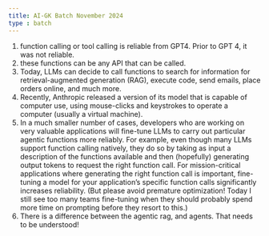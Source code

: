```yaml
---
title: AI-GK Batch November 2024
type : batch
---
```


1. function calling or tool calling is reliable from GPT4. Prior to GPT 4, it was not reliable.
2. these functions can be any API that can be called. 
3. Today, LLMs can decide to call functions to search for information for retrieval-augmented generation (RAG), execute code,  send emails, place orders online, and much more.
4. Recently, Anthropic released a version of its model that is capable of computer use, using mouse-clicks and keystrokes to operate a computer (usually a virtual machine).
5. In a much smaller number of cases, developers who are working on very valuable applications will fine-tune LLMs to carry out particular agentic functions more reliably. For example, even though many LLMs support function calling natively, they do so by taking as input a description of the functions available and then (hopefully) generating output tokens to request the right function call. For mission-critical applications where generating the right function call is important, fine-tuning a model for your application’s specific function calls significantly increases reliability. (But please avoid premature optimization! Today I still see too many teams fine-tuning when they should probably spend more time on prompting before they resort to this.)
6. There is a difference between the agentic rag, and agents. That needs to be understood!